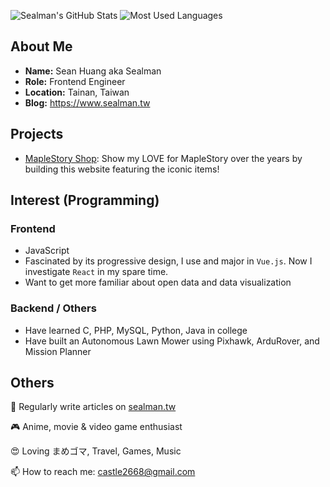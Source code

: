 ![Sealman's GitHub Stats](https://github-readme-stats.vercel.app/api?username=Sealman234&count_private=true&show_icons=true&theme=react&hide_title=true)
![Most Used Languages](https://github-readme-stats.vercel.app/api/top-langs/?username=Sealman234&layout=compact&theme=react)

## About Me

* **Name:** Sean Huang aka Sealman
* **Role:** Frontend Engineer
* **Location:** Tainan, Taiwan
* **Blog:** https://www.sealman.tw

## Projects

* [MapleStory Shop](https://sealman234.github.io/MapleStoryShopV4/): Show my LOVE for MapleStory over the years by building this website featuring the iconic items!

## Interest (Programming)

### Frontend

* JavaScript
* Fascinated by its progressive design, I use and major in `Vue.js`. Now I investigate `React` in my spare time.
* Want to get more familiar about open data and data visualization

### Backend / Others

* Have learned C, PHP, MySQL, Python, Java in college
* Have built an Autonomous Lawn Mower using Pixhawk, ArduRover, and Mission Planner
  
## Others

📝 Regularly write articles on [sealman.tw](https://www.sealman.tw/)

🎮 Anime, movie & video game enthusiast

😍 Loving まめゴマ, Travel, Games, Music

📫 How to reach me: castle2668@gmail.com
